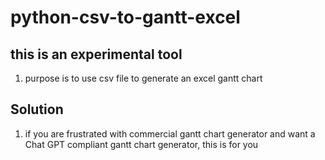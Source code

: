 # python-csv-to-gantt-excel

## this is an experimental tool

1. purpose is to use csv file to generate an excel gantt chart

## Solution

1. if you are frustrated with commercial gantt chart generator and want a Chat GPT compliant gantt chart generator, this is for you
